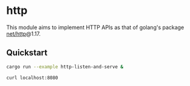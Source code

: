 # http

This module aims to implement HTTP APIs as that of golang's package [net/http]@1.17.

## Quickstart

```bash
cargo run --example http-listen-and-serve &

curl localhost:8080
```

[net/http]: https://pkg.go.dev/net/http@go1.17.5#example-ListenAndServe
